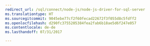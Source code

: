 ```yaml
---
redirect_url: /sql/connect/node-js/node-js-driver-for-sql-server
ms.translationtype: HT
ms.sourcegitcommit: 9045ebe77cf2f60fecad22672f3f055d8c5fdff2
ms.openlocfilehash: d290fc3755205384fea2fab6b18ae5d6f247e057
ms.contentlocale: de-de
ms.lasthandoff: 07/31/2017

---
```


